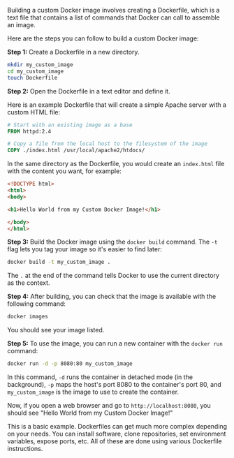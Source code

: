 Building a custom Docker image involves creating a Dockerfile, which is a text file that contains a list of commands that Docker can call to assemble an image. 

Here are the steps you can follow to build a custom Docker image:

**Step 1:** Create a Dockerfile in a new directory.

```bash
mkdir my_custom_image
cd my_custom_image
touch Dockerfile
```

**Step 2:** Open the Dockerfile in a text editor and define it.

Here is an example Dockerfile that will create a simple Apache server with a custom HTML file:

```Dockerfile
# Start with an existing image as a base
FROM httpd:2.4

# Copy a file from the local host to the filesystem of the image
COPY ./index.html /usr/local/apache2/htdocs/
```

In the same directory as the Dockerfile, you would create an `index.html` file with the content you want, for example:

```html
<!DOCTYPE html>
<html>
<body>

<h1>Hello World from my Custom Docker Image!</h1>

</body>
</html>
```

**Step 3:** Build the Docker image using the `docker build` command. The `-t` flag lets you tag your image so it's easier to find later:

```bash
docker build -t my_custom_image .
```

The `.` at the end of the command tells Docker to use the current directory as the context.

**Step 4:** After building, you can check that the image is available with the following command:

```bash
docker images
```

You should see your image listed.

**Step 5:** To use the image, you can run a new container with the `docker run` command:

```bash
docker run -d -p 8080:80 my_custom_image
```

In this command, `-d` runs the container in detached mode (in the background), `-p` maps the host's port 8080 to the container's port 80, and `my_custom_image` is the image to use to create the container.

Now, if you open a web browser and go to `http://localhost:8080`, you should see "Hello World from my Custom Docker Image!"

This is a basic example. Dockerfiles can get much more complex depending on your needs. You can install software, clone repositories, set environment variables, expose ports, etc. All of these are done using various Dockerfile instructions.


